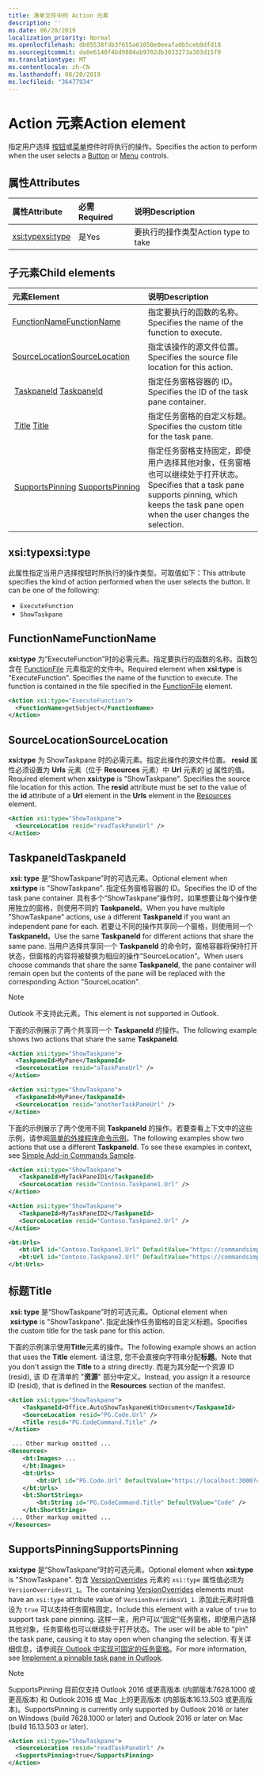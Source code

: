 ```yaml
---
title: 清单文件中的 Action 元素
description: ''
ms.date: 06/20/2019
localization_priority: Normal
ms.openlocfilehash: db05538fdb3f655a61050e0eeafa0b5ceb0dfd18
ms.sourcegitcommit: da8e6148f4bd9884ab9702db3033273a383d15f0
ms.translationtype: MT
ms.contentlocale: zh-CN
ms.lasthandoff: 08/20/2019
ms.locfileid: "36477934"
---
```

# <a name="action-element"></a><span data-ttu-id="f676f-102">Action 元素</span><span class="sxs-lookup"><span data-stu-id="f676f-102">Action element</span></span>

<span data-ttu-id="f676f-103">指定用户选择 [按钮](control.md#button-control)或[菜单](control.md#menu-dropdown-button-controls)控件时将执行的操作。</span><span class="sxs-lookup"><span data-stu-id="f676f-103">Specifies the action to perform when the user selects a  [Button](control.md#button-control) or [Menu](control.md#menu-dropdown-button-controls) controls.</span></span>

## <a name="attributes"></a><span data-ttu-id="f676f-104">属性</span><span class="sxs-lookup"><span data-stu-id="f676f-104">Attributes</span></span>

|  <span data-ttu-id="f676f-105">属性</span><span class="sxs-lookup"><span data-stu-id="f676f-105">Attribute</span></span>  |  <span data-ttu-id="f676f-106">必需</span><span class="sxs-lookup"><span data-stu-id="f676f-106">Required</span></span>  |  <span data-ttu-id="f676f-107">说明</span><span class="sxs-lookup"><span data-stu-id="f676f-107">Description</span></span>  |
|:-----|:-----|:-----|
|  [<span data-ttu-id="f676f-108">xsi:type</span><span class="sxs-lookup"><span data-stu-id="f676f-108">xsi:type</span></span>](#xsitype)  |  <span data-ttu-id="f676f-109">是</span><span class="sxs-lookup"><span data-stu-id="f676f-109">Yes</span></span>  | <span data-ttu-id="f676f-110">要执行的操作类型</span><span class="sxs-lookup"><span data-stu-id="f676f-110">Action type to take</span></span>|

## <a name="child-elements"></a><span data-ttu-id="f676f-111">子元素</span><span class="sxs-lookup"><span data-stu-id="f676f-111">Child elements</span></span>

|  <span data-ttu-id="f676f-112">元素</span><span class="sxs-lookup"><span data-stu-id="f676f-112">Element</span></span> |  <span data-ttu-id="f676f-113">说明</span><span class="sxs-lookup"><span data-stu-id="f676f-113">Description</span></span>  |
|:-----|:-----|
|  [<span data-ttu-id="f676f-114">FunctionName</span><span class="sxs-lookup"><span data-stu-id="f676f-114">FunctionName</span></span>](#functionname) |    <span data-ttu-id="f676f-115">指定要执行的函数的名称。</span><span class="sxs-lookup"><span data-stu-id="f676f-115">Specifies the name of the function to execute.</span></span> |
|  [<span data-ttu-id="f676f-116">SourceLocation</span><span class="sxs-lookup"><span data-stu-id="f676f-116">SourceLocation</span></span>](#sourcelocation) |    <span data-ttu-id="f676f-117">指定该操作的源文件位置。</span><span class="sxs-lookup"><span data-stu-id="f676f-117">Specifies the source file location for this action.</span></span> |
| <span data-ttu-id="f676f-118"> [TaskpaneId](#taskpaneid)</span><span class="sxs-lookup"><span data-stu-id="f676f-118"> [TaskpaneId](#taskpaneid)</span></span> | <span data-ttu-id="f676f-119">指定任务窗格容器的 ID。</span><span class="sxs-lookup"><span data-stu-id="f676f-119">Specifies the ID of the task pane container.</span></span>|
| <span data-ttu-id="f676f-120"> [Title](#title)</span><span class="sxs-lookup"><span data-stu-id="f676f-120"> [Title](#title)</span></span> | <span data-ttu-id="f676f-121">指定任务窗格的自定义标题。</span><span class="sxs-lookup"><span data-stu-id="f676f-121">Specifies the custom title for the task pane.</span></span>|
| <span data-ttu-id="f676f-122"> [SupportsPinning](#supportspinning)</span><span class="sxs-lookup"><span data-stu-id="f676f-122"> [SupportsPinning](#supportspinning)</span></span> | <span data-ttu-id="f676f-123">指定任务窗格支持固定，即使用户选择其他对象，任务窗格也可以继续处于打开状态。</span><span class="sxs-lookup"><span data-stu-id="f676f-123">Specifies that a task pane supports pinning, which keeps the task pane open when the user changes the selection.</span></span>|
  

## <a name="xsitype"></a><span data-ttu-id="f676f-124">xsi:type</span><span class="sxs-lookup"><span data-stu-id="f676f-124">xsi:type</span></span>

<span data-ttu-id="f676f-p101">此属性指定当用户选择按钮时所执行的操作类型。可取值如下：</span><span class="sxs-lookup"><span data-stu-id="f676f-p101">This attribute specifies the kind of action performed when the user selects the button. It can be one of the following:</span></span>

- `ExecuteFunction`
- `ShowTaskpane`

## <a name="functionname"></a><span data-ttu-id="f676f-127">FunctionName</span><span class="sxs-lookup"><span data-stu-id="f676f-127">FunctionName</span></span>

<span data-ttu-id="f676f-p102">**xsi:type** 为“ExecuteFunction”时的必需元素。指定要执行的函数的名称。函数包含在 [FunctionFile](functionfile.md) 元素指定的文件中。</span><span class="sxs-lookup"><span data-stu-id="f676f-p102">Required element when **xsi:type** is "ExecuteFunction". Specifies the name of the function to execute. The function is contained in the file specified in the [FunctionFile](functionfile.md) element.</span></span>

```xml
<Action xsi:type="ExecuteFunction">
  <FunctionName>getSubject</FunctionName>
</Action>
```

## <a name="sourcelocation"></a><span data-ttu-id="f676f-131">SourceLocation</span><span class="sxs-lookup"><span data-stu-id="f676f-131">SourceLocation</span></span>

<span data-ttu-id="f676f-p103">**xsi:type** 为 ShowTaskpane 时的必需元素。指定此操作的源文件位置。 **resid** 属性必须设置为 **Urls** 元素（位于 **Resources** 元素）中 **Url** 元素的 [id](resources.md) 属性的值。</span><span class="sxs-lookup"><span data-stu-id="f676f-p103">Required element when  **xsi:type** is "ShowTaskpane". Specifies the source file location for this action. The **resid** attribute must be set to the value of the **id** attribute of a **Url** element in the **Urls** element in the [Resources](resources.md) element.</span></span>

```xml
<Action xsi:type="ShowTaskpane">
  <SourceLocation resid="readTaskPaneUrl" />
</Action>
```  

## <a name="taskpaneid"></a><span data-ttu-id="f676f-135">TaskpaneId</span><span class="sxs-lookup"><span data-stu-id="f676f-135">TaskpaneId</span></span>

<span data-ttu-id="f676f-136"> **xsi: type** 是“ShowTaskpane”时的可选元素。</span><span class="sxs-lookup"><span data-stu-id="f676f-136">Optional element when  **xsi:type** is "ShowTaskpane".</span></span> <span data-ttu-id="f676f-137">指定任务窗格容器的 ID。</span><span class="sxs-lookup"><span data-stu-id="f676f-137">Specifies the ID of the task pane container.</span></span> <span data-ttu-id="f676f-138">具有多个“ShowTaskpane”操作时，如果想要让每个操作使用独立的窗格，则使用不同的 **TaskpaneId**。</span><span class="sxs-lookup"><span data-stu-id="f676f-138">When you have multiple "ShowTaskpane" actions, use a different **TaskpaneId** if you want an independent pane for each.</span></span> <span data-ttu-id="f676f-139">若要让不同的操作共享同一个窗格，则使用同一个 **TaskpaneId**。</span><span class="sxs-lookup"><span data-stu-id="f676f-139">Use the same **TaskpaneId** for  different actions that share the same pane.</span></span> <span data-ttu-id="f676f-140">当用户选择共享同一个 **TaskpaneId** 的命令时，窗格容器将保持打开状态，但窗格的内容将被替换为相应的操作“SourceLocation”。</span><span class="sxs-lookup"><span data-stu-id="f676f-140">When users choose commands that share the same **TaskpaneId**, the pane container will remain open but the contents of the pane will be replaced with the corresponding Action "SourceLocation".</span></span>

> [!NOTE]
> <span data-ttu-id="f676f-141">Outlook 不支持此元素。</span><span class="sxs-lookup"><span data-stu-id="f676f-141">This element is not supported in Outlook.</span></span>

<span data-ttu-id="f676f-142">下面的示例展示了两个共享同一个 **TaskpaneId** 的操作。</span><span class="sxs-lookup"><span data-stu-id="f676f-142">The following example shows two actions that share the same **TaskpaneId**.</span></span>

```xml
<Action xsi:type="ShowTaskpane">
  <TaskpaneId>MyPane</TaskpaneId>
  <SourceLocation resid="aTaskPaneUrl" />
</Action>

<Action xsi:type="ShowTaskpane">
  <TaskpaneId>MyPane</TaskpaneId>
  <SourceLocation resid="anotherTaskPaneUrl" />
</Action>
```  

<span data-ttu-id="f676f-p105">下面的示例展示了两个使用不同 **TaskpaneId** 的操作。若要查看上下文中的这些示例，请参阅[简单的外接程序命令示例](https://github.com/OfficeDev/Office-Add-in-Commands-Samples/blob/master/Simple/Manifest/SimpleAddin.xml)。</span><span class="sxs-lookup"><span data-stu-id="f676f-p105">The following examples show two actions that use a different **TaskpaneId**. To see these examples in context, see [Simple Add-in Commands Sample](https://github.com/OfficeDev/Office-Add-in-Commands-Samples/blob/master/Simple/Manifest/SimpleAddin.xml).</span></span>

```xml
<Action xsi:type="ShowTaskpane">
   <TaskpaneId>MyTaskPaneID1</TaskpaneId>
   <SourceLocation resid="Contoso.Taskpane1.Url" />
</Action>

<Action xsi:type="ShowTaskpane">
   <TaskpaneId>MyTaskPaneID2</TaskpaneId>
   <SourceLocation resid="Contoso.Taskpane2.Url" />
</Action>
```  

```xml
<bt:Urls>
   <bt:Url id="Contoso.Taskpane1.Url" DefaultValue="https://commandsimple.azurewebsites.net/Taskpane.html" />
   <bt:Url id="Contoso.Taskpane2.Url" DefaultValue="https://commandsimple.azurewebsites.net/Taskpane2.html" />
</bt:Urls>
```  

## <a name="title"></a><span data-ttu-id="f676f-145">标题</span><span class="sxs-lookup"><span data-stu-id="f676f-145">Title</span></span>

<span data-ttu-id="f676f-146"> **xsi: type** 是“ShowTaskpane”时的可选元素。</span><span class="sxs-lookup"><span data-stu-id="f676f-146">Optional element when  **xsi:type** is "ShowTaskpane".</span></span> <span data-ttu-id="f676f-147">指定此操作任务窗格的自定义标题。</span><span class="sxs-lookup"><span data-stu-id="f676f-147">Specifies the custom title for the task pane for this action.</span></span>

<span data-ttu-id="f676f-148">下面的示例演示使用**Title**元素的操作。</span><span class="sxs-lookup"><span data-stu-id="f676f-148">The following example shows an action that uses the **Title** element.</span></span> <span data-ttu-id="f676f-149">请注意, 您不会直接向字符串分配**标题**。</span><span class="sxs-lookup"><span data-stu-id="f676f-149">Note that you don't assign the **Title** to a string directly.</span></span> <span data-ttu-id="f676f-150">而是为其分配一个资源 ID (resid), 该 ID 在清单的 "**资源**" 部分中定义。</span><span class="sxs-lookup"><span data-stu-id="f676f-150">Instead, you assign it a resource ID (resid), that is defined in the **Resources** section of the manifest.</span></span>

```xml
<Action xsi:type="ShowTaskpane">
    <TaskpaneId>Office.AutoShowTaskpaneWithDocument</TaskpaneId>
    <SourceLocation resid="PG.Code.Url" />
    <Title resid="PG.CodeCommand.Title" />
</Action>

 ... Other markup omitted ...
<Resources>
    <bt:Images> ...
    </bt:Images>
    <bt:Urls>
        <bt:Url id="PG.Code.Url" DefaultValue="https://localhost:3000?commands=1" />
    </bt:Urls>
    <bt:ShortStrings>
        <bt:String id="PG.CodeCommand.Title" DefaultValue="Code" />
    </bt:ShortStrings>
 ... Other markup omitted ...
</Resources>
```

## <a name="supportspinning"></a><span data-ttu-id="f676f-151">SupportsPinning</span><span class="sxs-lookup"><span data-stu-id="f676f-151">SupportsPinning</span></span>

<span data-ttu-id="f676f-152">**xsi:type** 是“ShowTaskpane”时的可选元素。</span><span class="sxs-lookup"><span data-stu-id="f676f-152">Optional element when **xsi:type** is "ShowTaskpane".</span></span> <span data-ttu-id="f676f-153">包含 [VersionOverrides](versionoverrides.md) 元素的 `xsi:type` 属性值必须为 `VersionOverridesV1_1`。</span><span class="sxs-lookup"><span data-stu-id="f676f-153">The containing [VersionOverrides](versionoverrides.md) elements must have an `xsi:type` attribute value of `VersionOverridesV1_1`.</span></span> <span data-ttu-id="f676f-154">添加此元素时将值设为 `true` 可以支持任务窗格固定。</span><span class="sxs-lookup"><span data-stu-id="f676f-154">Include this element with a value of `true` to support task pane pinning.</span></span> <span data-ttu-id="f676f-155">这样一来，用户可以“固定”任务窗格，即使用户选择其他对象，任务窗格也可以继续处于打开状态。</span><span class="sxs-lookup"><span data-stu-id="f676f-155">The user will be able to "pin" the task pane, causing it to stay open when changing the selection.</span></span> <span data-ttu-id="f676f-156">有关详细信息，请参阅[在 Outlook 中实现可固定的任务窗格](/outlook/add-ins/pinnable-taskpane)。</span><span class="sxs-lookup"><span data-stu-id="f676f-156">For more information, see [Implement a pinnable task pane in Outlook](/outlook/add-ins/pinnable-taskpane).</span></span>

> [!NOTE]
> <span data-ttu-id="f676f-157">SupportsPinning 目前仅支持 Outlook 2016 或更高版本 (内部版本7628.1000 或更高版本) 和 Outlook 2016 或 Mac 上的更高版本 (内部版本16.13.503 或更高版本)。</span><span class="sxs-lookup"><span data-stu-id="f676f-157">SupportsPinning is currently only supported by Outlook 2016 or later on Windows (build 7628.1000 or later) and Outlook 2016 or later on Mac (build 16.13.503 or later).</span></span>

```xml
<Action xsi:type="ShowTaskpane">
  <SourceLocation resid="readTaskPaneUrl" />
  <SupportsPinning>true</SupportsPinning>
</Action>
```

